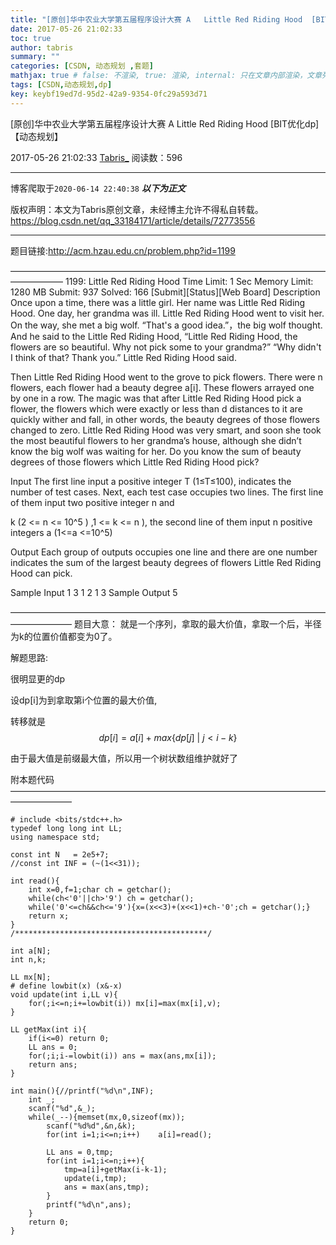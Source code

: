 ```yaml
---
title: "[原创]华中农业大学第五届程序设计大赛 A 	Little Red Riding Hood  [BIT优化dp]【动态规划】"
date: 2017-05-26 21:02:33
toc: true
author: tabris
summary: ""
categories: [CSDN, 动态规划 ,套题]
mathjax: true # false: 不渲染, true: 渲染, internal: 只在文章内部渲染，文章列表中不渲染
tags: [CSDN,动态规划,dp]
key: keybf19ed7d-95d2-42a9-9354-0fc29a593d71
---
```


[原创]华中农业大学第五届程序设计大赛 A 	Little Red Riding Hood  [BIT优化dp]【动态规划】

2017-05-26 21:02:33  [Tabris_](https://me.csdn.net/qq_33184171) 阅读数：596

---

博客爬取于`2020-06-14 22:40:38`
***以下为正文***

版权声明：本文为Tabris原创文章，未经博主允许不得私自转载。
https://blog.csdn.net/qq_33184171/article/details/72773556

<!-- more -->

---

题目链接:http://acm.hzau.edu.cn/problem.php?id=1199

——————————————————————————————————————————
1199: Little Red Riding Hood
Time Limit: 1 Sec  Memory Limit: 1280 MB
Submit: 937  Solved: 166
[Submit][Status][Web Board]
Description
    Once upon a time, there was a little girl. Her name was Little Red Riding Hood. One day, her grandma was ill. Little Red Riding Hood went to visit her. On the way, she met a big wolf. “That's a good idea.”，the big wolf thought. And he said to the Little Red Riding Hood, “Little Red Riding Hood, the flowers are so beautiful. Why not pick some to your grandma?” “Why didn't I think of that? Thank you.” Little Red Riding Hood said.

   Then Little Red Riding Hood went to the grove to pick flowers. There were n flowers, each flower had a beauty degree a[i]. These flowers arrayed one by one in a row. The magic was that after Little Red Riding Hood pick a flower, the flowers which were exactly or less than d distances to it are quickly wither and fall, in other words, the beauty degrees of those flowers changed to zero. Little Red Riding Hood was very smart, and soon she took the most beautiful flowers to her grandma’s house, although she didn’t know the big wolf was waiting for her. Do you know the sum of beauty degrees of those flowers which Little Red Riding Hood pick? 

Input
    The first line input a positive integer T (1≤T≤100), indicates the number of test cases. Next, each test case occupies two lines. The first line of them input two positive integer n and

k (2 <= n <= 10^5 ) ,1 <=  k <= n ), the second line of them input n positive integers a (1<=a <=10^5)

Output
    Each group of outputs occupies one line and there are one number indicates the sum of the largest beauty degrees of flowers Little Red Riding Hood can pick. 

Sample Input
1 
3 1 
2 1 3
Sample Output
5


———————————————————————————————————————————
题目大意：
就是一个序列，拿取的最大价值，拿取一个后，半径为k的位置价值都变为0了。

解题思路:

很明显更的dp

设dp[i]为到拿取第i个位置的最大价值,

转移就是
$$
dp[i]=a[i]+max\Big\{dp[j]\ \Big|\ j<i-k\Big\}
$$

由于最大值是前缀最大值，所以用一个树状数组维护就好了


附本题代码
———————————————————————————————————————————
```
# include <bits/stdc++.h>
typedef long long int LL;
using namespace std;
 
const int N   = 2e5+7;
//const int INF = (~(1<<31));
 
int read(){
    int x=0,f=1;char ch = getchar();
    while(ch<'0'||ch>'9') ch = getchar();
    while('0'<=ch&&ch<='9'){x=(x<<3)+(x<<1)+ch-'0';ch = getchar();}
    return x;
}
/*******************************************/
 
int a[N];
int n,k;
 
LL mx[N];
# define lowbit(x) (x&-x)
void update(int i,LL v){
    for(;i<=n;i+=lowbit(i)) mx[i]=max(mx[i],v);
}
 
LL getMax(int i){
    if(i<=0) return 0;
    LL ans = 0;
    for(;i;i-=lowbit(i)) ans = max(ans,mx[i]);
    return ans;
}
 
int main(){//printf("%d\n",INF);
    int _;
    scanf("%d",&_);
    while(_--){memset(mx,0,sizeof(mx));
        scanf("%d%d",&n,&k);
        for(int i=1;i<=n;i++)    a[i]=read();
 
        LL ans = 0,tmp;
        for(int i=1;i<=n;i++){
            tmp=a[i]+getMax(i-k-1);
            update(i,tmp);
            ans = max(ans,tmp);
        }
        printf("%d\n",ans);
    }
    return 0;
}
```

